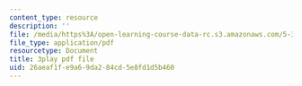 ```yaml
---
content_type: resource
description: ''
file: /media/https%3A/open-learning-course-data-rc.s3.amazonaws.com/5-310-laboratory-chemistry-fall-2019/26aeaf1fe9a69da284cd5e8fd1d5b460_LNCLrmAvSlU.pdf
file_type: application/pdf
resourcetype: Document
title: 3play pdf file
uid: 26aeaf1f-e9a6-9da2-84cd-5e8fd1d5b460
---
```

